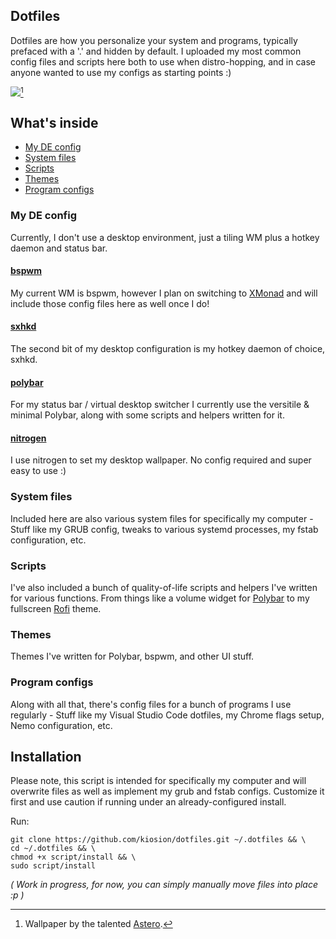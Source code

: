## Dotfiles

Dotfiles are how you personalize your system and programs, typically prefaced with a '.' and hidden by default. I uploaded my most common config files and scripts here both to use when distro-hopping, and in case anyone wanted to use my configs as starting points :)

<img src="img.png"></img>[^1]


## What's inside

- [My DE config](#my-de-config)
- [System files](#system-files)
- [Scripts](#scripts)
- [Themes](#themes)
- [Program configs](#program-configs)

### My DE config
Currently, I don't use a desktop environment, just a tiling WM plus a hotkey daemon and status bar. 
#### [bspwm](https://github.com/baskerville/bspwm)
My current WM is bspwm, however I plan on switching to [XMonad](https://github.com/xmonad/xmonad) and will include those config files here as well once I do!

#### [sxhkd](https://github.com/baskerville/sxhkd)
The second bit of my desktop configuration is my hotkey daemon of choice, sxhkd.

#### [polybar](https://github.com/polybar/polybar)
For my status bar / virtual desktop switcher I currently use the versitile & minimal Polybar, along with some  scripts and helpers written for it.

#### [nitrogen](https://github.com/l3ib/nitrogen)
I use nitrogen to set my desktop wallpaper. No config required and super easy to use :)

### System files
Included here are also various system files for specifically my computer - Stuff like my GRUB config, tweaks to various systemd processes, my fstab configuration, etc.

### Scripts
I've also included a bunch of quality-of-life scripts and helpers I've written for various functions. From things like a volume widget for [Polybar](https://github.com/polybar/polybar) to my fullscreen [Rofi](https://github.com/davatorium/rofi) theme.

### Themes
Themes I've written for Polybar, bspwm, and other UI stuff.

### Program configs
Along with all that, there's config files for a bunch of programs I use regularly - Stuff like my Visual Studio Code dotfiles, my Chrome flags setup, Nemo configuration, etc.

## Installation

Please note, this script is intended for specifically my computer and will overwrite files as well as implement my grub and fstab configs. Customize it first and use caution if running under an already-configured install.

Run:
```
git clone https://github.com/kiosion/dotfiles.git ~/.dotfiles && \
cd ~/.dotfiles && \
chmod +x script/install && \
sudo script/install
```
*( Work in progress, for now, you can simply manually move files into place :p )*
[^1]: Wallpaper by the talented [Astero](https://www.artstation.com/pranetoid).
